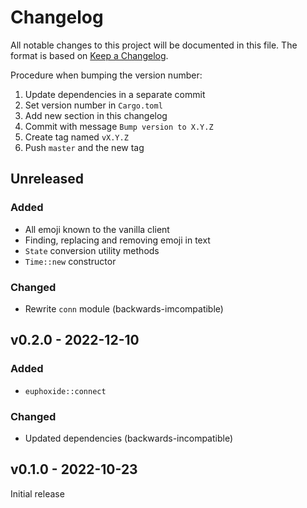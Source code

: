 # Changelog

All notable changes to this project will be documented in this file.
The format is based on [Keep a Changelog](https://keepachangelog.com/en/1.0.0/).

Procedure when bumping the version number:
1. Update dependencies in a separate commit
2. Set version number in `Cargo.toml`
3. Add new section in this changelog
4. Commit with message `Bump version to X.Y.Z`
5. Create tag named `vX.Y.Z`
6. Push `master` and the new tag

## Unreleased

### Added
- All emoji known to the vanilla client
- Finding, replacing and removing emoji in text
- `State` conversion utility methods
- `Time::new` constructor

### Changed
- Rewrite `conn` module (backwards-imcompatible)

## v0.2.0 - 2022-12-10

### Added
- `euphoxide::connect`

### Changed
- Updated dependencies (backwards-incompatible)

## v0.1.0 - 2022-10-23

Initial release
